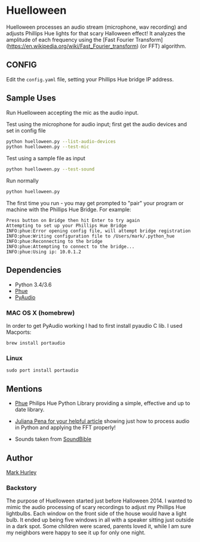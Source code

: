 # Huelloween

Huelloween processes an audio stream (microphone, wav recording) and adjusts Phillips Hue lights for that scary Halloween effect! It analyzes the amplitude of each frequency using the [Fast Fourier Transform] (https://en.wikipedia.org/wiki/Fast_Fourier_transform) (or FFT) algorithm.


## CONFIG

Edit the ```config.yaml``` file, setting your Phillips Hue bridge IP address.


## Sample Uses

Run Huelloween accepting the mic as the audio input.

Test using the microphone for audio input; first get the audio devices and set in config file

~~~bash
python huelloween.py --list-audio-devices
python huelloween.py --test-mic
~~~

Test using a sample file as input

~~~bash
python huelloween.py --test-sound
~~~

Run normally

~~~bash
python huelloween.py
~~~


The first time you run - you may get prompted to "pair" your program or machine with the Phillips Hue Bridge.  For example:

```
Press button on Bridge then hit Enter to try again
Attempting to set up your Phillips Hue Bridge
INFO:phue:Error opening config file, will attempt bridge registration
INFO:phue:Writing configuration file to /Users/mark/.python_hue
INFO:phue:Reconnecting to the bridge
INFO:phue:Attempting to connect to the bridge...
INFO:phue:Using ip: 10.0.1.2
```


## Dependencies

* Python 3.4/3.6
* [Phue](https://pypi.python.org/pypi/phue/)
* [PyAudio](https://pypi.python.org/pypi/PyAudio)


### MAC OS X (homebrew)

In order to get PyAudio working I had to first install pyaudio C lib.  I used Macports:

```
brew install portaudio
```

### Linux

```
sudo port install portaudio
```


## Mentions

* [Phue](https://github.com/studioimaginaire/phue) Philips Hue Python Library providing a simple, effective and up to date library.

* [Juliana Pena for your helpful article](http://julip.co/2012/05/arduino-python-soundlight-spectrum/) showing just how to process audio in Python and applying the FFT properly!

* Sounds taken from [SoundBible](http://soundbible.com)


## Author

[Mark Hurley](https://github.com/markph0204)


### Backstory

The purpose of Huelloween started just before Halloween 2014.  I wanted to mimic the audio processing of scary recordings to adjust my Phillips Hue lightbulbs.  Each window on the front side of the house would have a light bulb.  It ended up being five windows in all with a speaker sitting just outside in a dark spot.  Some children were scared, parents loved it, while I am sure my neighbors were happy to see it up for only one night.
